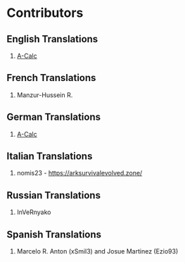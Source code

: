 # Contributors

## English Translations
1. [A-Calc](http://www.a-calc.de)

## French Translations
1. Manzur-Hussein R.

## German Translations
1. [A-Calc](http://www.a-calc.de)

## Italian Translations
1. nomis23 - https://arksurvivalevolved.zone/

## Russian Translations
1. InVeRnyako

## Spanish Translations
1. Marcelo R. Anton (xSmil3) and Josue Martinez (Ezio93)
